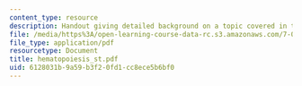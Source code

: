 ```yaml
---
content_type: resource
description: Handout giving detailed background on a topic covered in the course.
file: /media/https%3A/open-learning-course-data-rc.s3.amazonaws.com/7-012-introduction-to-biology-fall-2004/6128031b9a59b3f20fd1cc8ece5b6bf0_hematopoiesis_st.pdf
file_type: application/pdf
resourcetype: Document
title: hematopoiesis_st.pdf
uid: 6128031b-9a59-b3f2-0fd1-cc8ece5b6bf0
---
```

